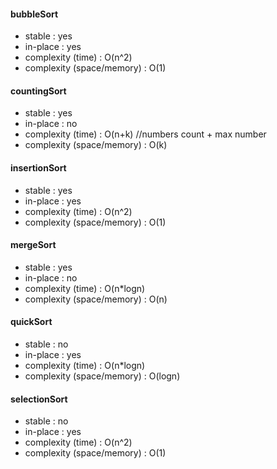#### bubbleSort #### 
 - stable : yes
 - in-place : yes
 - complexity (time) : O(n^2)
 - complexity (space/memory) : O(1)


#### countingSort #### 
 - stable : yes
 - in-place : no
 - complexity (time) : O(n+k)  //numbers count + max number
 - complexity (space/memory) : O(k)


#### insertionSort #### 
 - stable : yes
 - in-place : yes
 - complexity (time) : O(n^2)
 - complexity (space/memory) : O(1)


#### mergeSort #### 
 - stable : yes
 - in-place : no
 - complexity (time) : O(n*logn)
 - complexity (space/memory) : O(n)


#### quickSort #### 
 - stable : no
 - in-place : yes
 - complexity (time) : O(n*logn)
 - complexity (space/memory) : O(logn)


#### selectionSort #### 
 - stable : no
 - in-place : yes
 - complexity (time) : O(n^2)
 - complexity (space/memory) : O(1)
